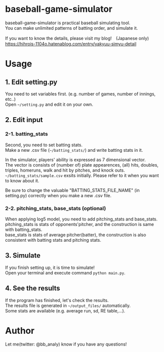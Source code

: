 # baseball-game-simulator
baseball-game-simulator is practical baseball simulating tool.  
You can make unlimited patterns of batting order, and simulate it.   

If you want to know the details, please visit my blog!　(Japanese only)  
https://hihrois-1104o.hatenablog.com/entry/yakyuu-simyu-detail   

# Usage
## 1. Edit setting.py
You need to set variables first. (e.g. number of games, number of innings, etc..)  
Open `~/setting.py` and edit it on your own.  

## 2. Edit input
### 2-1. batting_stats
Second, you need to set batting stats.  
Make a new .csv file (`~/batting_stats/`) and write batting stats in it.  
  
In the simulator, players' ability is expressed as 7 dimensional vector.  
The vector is consists of (number of) plate appearences, (all) hits, doubles, triples, homeruns, walk and hit by pitches, and knock outs.  
`~/batting_stats/sample.csv` exsits initially. Please refer to it when you want to know about it.  
  
Be sure to change the valuable "BATTING_STATS_FILE_NAME" (in setting.py) correctly when you make a new .csv file.  

### 2-2. pitching_stats, base_stats (optional)
When applying log5 model, you need to add pitching_stats and base_stats.  
pitching_stats is stats of opponents'pitcher, and the construction is same with batting_stats.  
base_stats is stats of average pitcher(batter), the construction is also consistent with batting stats and pitching stats.  

## 3. Simulate
If you finish setting up, it is time to simulate!  
Open your terminal and execute command `python main.py`.

## 4. See the results
If the program has finished, let's check the results.  
The results file is generated in `~/output_files/` automatically.  
Some stats are available (e.g. average run, sd, RE table,...).

# Author
Let me(twitter: @bb_analy) know if you have any questions!
